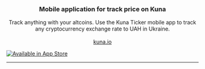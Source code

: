 <p align="center">
  <h3 align="center">Mobile application for track price on Kuna</h3>

  <p align="center">
    Track anything with your altcoins. Use the Kuna Ticker mobile app to track 
    any cryptocurrency exchange rate to UAH in Ukraine.
    <br/>
    <br/>
    <a href="https://kuna.io/?utm_source=github&utm_medium=readme&utm_campaign=Kuna_Extension">kuna.io</a>
  </p>
</p>

<a href="https://itunes.apple.com/us/app/id1441322325">
  <img src="" alt="Available in App Store" />
</a>

<hr />